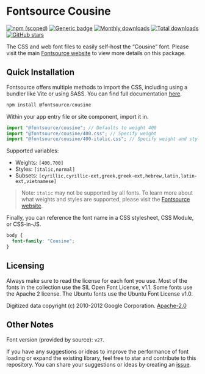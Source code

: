 # Fontsource Cousine

[![npm (scoped)](https://img.shields.io/npm/v/@fontsource/cousine?color=brightgreen)](https://www.npmjs.com/package/@fontsource/cousine) [![Generic badge](https://img.shields.io/badge/fontsource-passing-brightgreen)](https://github.com/fontsource/fontsource) [![Monthly downloads](https://badgen.net/npm/dm/@fontsource/cousine)](https://github.com/fontsource/fontsource) [![Total downloads](https://badgen.net/npm/dt/@fontsource/cousine)](https://github.com/fontsource/fontsource) [![GitHub stars](https://img.shields.io/github/stars/fontsource/fontsource.svg?style=social&label=Star)](https://github.com/fontsource/fontsource/stargazers)

The CSS and web font files to easily self-host the “Cousine” font. Please visit the main [Fontsource website](https://fontsource.org/fonts/cousine) to view more details on this package.

## Quick Installation

Fontsource offers multiple methods to import the CSS, including using a bundler like Vite or using SASS. You can find full documentation [here](https://fontsource.org/docs/getting-started/introduction).

```javascript
npm install @fontsource/cousine
```

Within your app entry file or site component, import it in.

```javascript
import "@fontsource/cousine"; // Defaults to weight 400
import "@fontsource/cousine/400.css"; // Specify weight
import "@fontsource/cousine/400-italic.css"; // Specify weight and style
```

Supported variables:
- Weights: `[400,700]`
- Styles: `[italic,normal]`
- Subsets: `[cyrillic,cyrillic-ext,greek,greek-ext,hebrew,latin,latin-ext,vietnamese]`

> Note: `italic` may not be supported by all fonts. To learn more about what weights and styles are supported, please visit the [Fontsource website](https://fontsource.org/fonts/cousine).

Finally, you can reference the font name in a CSS stylesheet, CSS Module, or CSS-in-JS.

```css
body {
  font-family: "Cousine";
}
```

## Licensing
Always make sure to read the license for each font you use. Most of the fonts in the collection use the SIL Open Font License, v1.1. Some fonts use the Apache 2 license. The Ubuntu fonts use the Ubuntu Font License v1.0.

Digitized data copyright (c) 2010-2012 Google Corporation.
[Apache-2.0](http://www.apache.org/licenses/LICENSE-2.0.html)

## Other Notes
Font version (provided by source): `v27`.

If you have any suggestions or ideas to improve the performance of font loading or expand the existing library, feel free to star and contribute to this repository. You can share your suggestions or ideas by creating an [issue](https://github.com/fontsource/fontsource/issues).